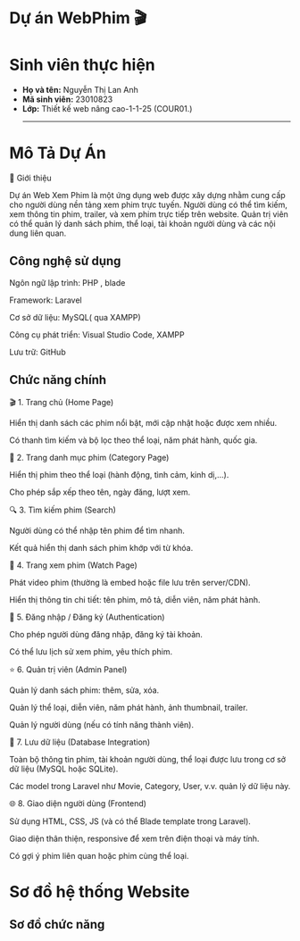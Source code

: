 # Dự án WebPhim 🎬

# Sinh viên thực hiện
- **Họ và tên:** Nguyễn Thị Lan Anh  
- **Mã sinh viên:** 23010823 
- **Lớp:** Thiết kế web nâng cao-1-1-25 (COUR01.)
  ***
# Mô Tả Dự Án
📖 Giới thiệu

Dự án Web Xem Phim là một ứng dụng web được xây dựng nhằm cung cấp cho người dùng nền tảng xem phim trực tuyến.
Người dùng có thể tìm kiếm, xem thông tin phim, trailer, và xem phim trực tiếp trên website.
Quản trị viên có thể quản lý danh sách phim, thể loại, tài khoản người dùng và các nội dung liên quan.

## Công nghệ sử dụng
Ngôn ngữ lập trình: PHP , blade 

Framework: Laravel

Cơ sở dữ liệu: MySQL( qua XAMPP) 

Công cụ phát triển: Visual Studio Code, XAMPP

Lưu trữ: GitHub

## Chức năng chính
🎬 1. Trang chủ (Home Page)

Hiển thị danh sách các phim nổi bật, mới cập nhật hoặc được xem nhiều.

Có thanh tìm kiếm và bộ lọc theo thể loại, năm phát hành, quốc gia.

📂 2. Trang danh mục phim (Category Page)

Hiển thị phim theo thể loại (hành động, tình cảm, kinh dị,…).

Cho phép sắp xếp theo tên, ngày đăng, lượt xem.

🔍 3. Tìm kiếm phim (Search)

Người dùng có thể nhập tên phim để tìm nhanh.

Kết quả hiển thị danh sách phim khớp với từ khóa.

🎥 4. Trang xem phim (Watch Page)

Phát video phim (thường là embed hoặc file lưu trên server/CDN).

Hiển thị thông tin chi tiết: tên phim, mô tả, diễn viên, năm phát hành.

👤 5. Đăng nhập / Đăng ký (Authentication)

Cho phép người dùng đăng nhập, đăng ký tài khoản.

Có thể lưu lịch sử xem phim, yêu thích phim.

⭐ 6. Quản trị viên (Admin Panel)

Quản lý danh sách phim: thêm, sửa, xóa.

Quản lý thể loại, diễn viên, năm phát hành, ảnh thumbnail, trailer.

Quản lý người dùng (nếu có tính năng thành viên).

💾 7. Lưu dữ liệu (Database Integration)

Toàn bộ thông tin phim, tài khoản người dùng, thể loại được lưu trong cơ sở dữ liệu (MySQL hoặc SQLite).

Các model trong Laravel như Movie, Category, User, v.v. quản lý dữ liệu này.

🌐 8. Giao diện người dùng (Frontend)

Sử dụng HTML, CSS, JS (và có thể Blade template trong Laravel).

Giao diện thân thiện, responsive để xem trên điện thoại và máy tính.

Có gợi ý phim liên quan hoặc phim cùng thể loại.

# Sơ đồ hệ thống Website
## Sơ đồ chức năng

